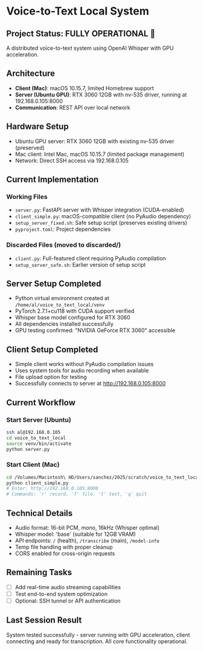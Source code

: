 # Voice-to-Text Local System

## Project Status: FULLY OPERATIONAL 

A distributed voice-to-text system using OpenAI Whisper with GPU acceleration.

## Architecture
- **Client (Mac)**: macOS 10.15.7, limited Homebrew support
- **Server (Ubuntu GPU)**: RTX 3060 12GB with nv-535 driver, running at 192.168.0.105:8000
- **Communication**: REST API over local network

## Hardware Setup
- Ubuntu GPU server: RTX 3060 12GB with existing nv-535 driver (preserved)
- Mac client: Intel Mac, macOS 10.15.7 (limited package management)
- Network: Direct SSH access via 192.168.0.105

## Current Implementation

### Working Files
- `server.py`: FastAPI server with Whisper integration (CUDA-enabled)
- `client_simple.py`: macOS-compatible client (no PyAudio dependency)
- `setup_server_fixed.sh`: Safe setup script (preserves existing drivers)
- `pyproject.toml`: Project dependencies

### Discarded Files (moved to discarded/)
- `client.py`: Full-featured client requiring PyAudio compilation
- `setup_server_safe.sh`: Earlier version of setup script

## Server Setup Completed
- Python virtual environment created at `/home/al/voice_to_text_local/venv`
- PyTorch 2.7.1+cu118 with CUDA support verified
- Whisper base model configured for RTX 3060
- All dependencies installed successfully
- GPU testing confirmed: "NVIDIA GeForce RTX 3060" accessible

## Client Setup Completed
- Simple client works without PyAudio compilation issues
- Uses system tools for audio recording when available
- File upload option for testing
- Successfully connects to server at http://192.168.0.105:8000

## Current Workflow

### Start Server (Ubuntu)
```bash
ssh al@192.168.0.105
cd voice_to_text_local
source venv/bin/activate
python server.py
```

### Start Client (Mac)
```bash
cd /Volumes/Macintosh\ HD/Users/sanchez/2025/scratch/voice_to_text_local
python client_simple.py
# Enter: http://192.168.0.105:8000
# Commands: 'r' record, 'f' file, 't' test, 'q' quit
```

## Technical Details
- Audio format: 16-bit PCM, mono, 16kHz (Whisper optimal)
- Whisper model: 'base' (suitable for 12GB VRAM)
- API endpoints: `/` (health), `/transcribe` (main), `/model-info`
- Temp file handling with proper cleanup
- CORS enabled for cross-origin requests

## Remaining Tasks
- [ ] Add real-time audio streaming capabilities
- [ ] Test end-to-end system optimization
- [ ] Optional: SSH tunnel or API authentication

## Last Session Result
System tested successfully - server running with GPU acceleration, client connecting and ready for transcription. All core functionality operational.
